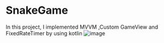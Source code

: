 # SnakeGame
In this project, I implemented MVVM ,Custom GameView and FixedRateTimer by using kotlin
![image](https://github.com/Li-Chao-Chang/SnakeGame/blob/master/movSnake.gif)
